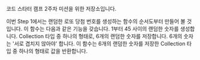 코드 스타터 캠프 2주차 미션을 위한 저장소입니다.

이번 Step 1에서는 랜덤한 로또 당첨 번호를 생성하는 함수의 순서도부터 만들어 볼 것입니다. 이 함수는 다음과 같은 기능을 갖습니다.
1부터 45 사이의 랜덤한 숫자를 생성합니다.
Collection 타입 중 하나의 형태로, 6개의 랜덤한 숫자를 저장합니다.
6개의 숫자는 '서로 겹치지 않아야' 합니다.
이 함수는 6개의 랜덤한 숫자를 저장한 Collection 타입 중 하나의 형태로 값을 반환합니다.
